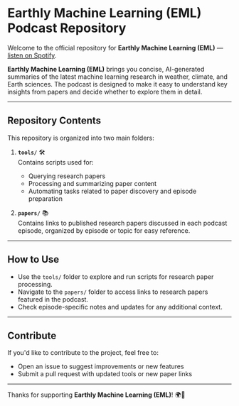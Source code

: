 # Earthly Machine Learning (EML) Podcast Repository  

Welcome to the official repository for **Earthly Machine Learning (EML)** — [listen on Spotify](https://open.spotify.com/show/0lTrPDrL7p3TgXwkmVqkQh?si=08ba3b69187e4144).  

**Earthly Machine Learning (EML)** brings you concise, AI-generated summaries of the latest machine learning research in weather, climate, and Earth sciences. The podcast is designed to make it easy to understand key insights from papers and decide whether to explore them in detail.  

---

## Repository Contents  
This repository is organized into two main folders:  

1. **`tools/`** 🛠️  
   Contains scripts used for:  
   - Querying research papers  
   - Processing and summarizing paper content  
   - Automating tasks related to paper discovery and episode preparation  

2. **`papers/`** 📚  
   Contains links to published research papers discussed in each podcast episode, organized by episode or topic for easy reference.  

---

## How to Use  
- Use the `tools/` folder to explore and run scripts for research paper processing.  
- Navigate to the `papers/` folder to access links to research papers featured in the podcast.  
- Check episode-specific notes and updates for any additional context.  

---

## Contribute  
If you'd like to contribute to the project, feel free to:  
- Open an issue to suggest improvements or new features  
- Submit a pull request with updated tools or new paper links  

---

Thanks for supporting **Earthly Machine Learning (EML)**! 🌍🤖  